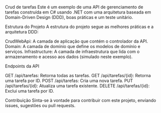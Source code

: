 Crud de tarefas
Este é um exemplo de uma API de gerenciamento de tarefas construída em C# usando .NET  com uma arquitetura baseada em Domain-Driven Design (DDD), boas práticas e um teste unitário.

Estrutura do Projeto
A estrutura do projeto segue as melhores práticas e a arquitetura DDD:

CrudWebApi: A camada de aplicação que contém o controlador da API.
Domain: A camada de domínio que define os modelos de domínio e serviços.
Infrastructure: A camada de infraestrutura que lida com o armazenamento e acesso aos dados (simulado neste exemplo).

Endpoints da API

GET /api/tarefas: Retorna todas as tarefas.
GET /api/tarefas/{id}: Retorna uma tarefa por ID.
POST /api/tarefas: Cria uma nova tarefa.
PUT /api/tarefas/{id}: Atualiza uma tarefa existente.
DELETE /api/tarefas/{id}: Exclui uma tarefa por ID.

Contribuição
Sinta-se à vontade para contribuir com este projeto, enviando issues, sugestões ou pull requests.

